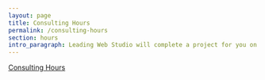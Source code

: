```yaml
---
layout: page
title: Consulting Hours
permalink: /consulting-hours
section: hours
intro_paragraph: Leading Web Studio will complete a project for you on an hourly basis. Please note that these hours cannot be used for anything sold on the <a href="/services">Services</a> page.
---
```

<div id="mc3a9eglftqdnc"><a href="https://app.moonclerk.com/pay/3a9eglftqdnc">Consulting Hours</a></div><script type="text/javascript">var mc3a9eglftqdnc;(function(d,t) {var s=d.createElement(t),opts={"checkoutToken":"3a9eglftqdnc","width":"100%"};s.src='https://d2l7e0y6ygya2s.cloudfront.net/assets/embed.js';s.onload=s.onreadystatechange = function() {var rs=this.readyState;if(rs) if(rs!='complete') if(rs!='loaded') return;try {mc3a9eglftqdnc=new MoonclerkEmbed(opts);mc3a9eglftqdnc.display();} catch(e){}};var scr=d.getElementsByTagName(t)[0];scr.parentNode.insertBefore(s,scr);})(document,'script');</script>
